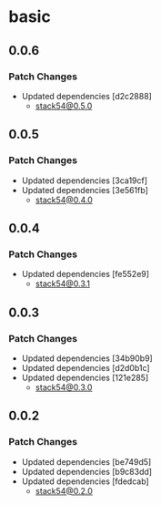 # basic

## 0.0.6

### Patch Changes

- Updated dependencies [d2c2888]
  - stack54@0.5.0

## 0.0.5

### Patch Changes

- Updated dependencies [3ca19cf]
- Updated dependencies [3e561fb]
  - stack54@0.4.0

## 0.0.4

### Patch Changes

- Updated dependencies [fe552e9]
  - stack54@0.3.1

## 0.0.3

### Patch Changes

- Updated dependencies [34b90b9]
- Updated dependencies [d2d0b1c]
- Updated dependencies [121e285]
  - stack54@0.3.0

## 0.0.2

### Patch Changes

- Updated dependencies [be749d5]
- Updated dependencies [b9c83dd]
- Updated dependencies [fdedcab]
  - stack54@0.2.0
